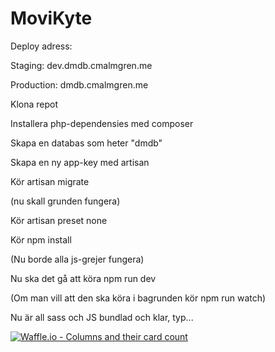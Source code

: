 # MoviKyte

Deploy adress:

Staging: dev.dmdb.cmalmgren.me

Production: dmdb.cmalmgren.me

Klona repot

Installera php-dependensies med composer

Skapa en databas som heter "dmdb"

Skapa en ny app-key med artisan

Kör artisan migrate

(nu skall grunden fungera)

Kör artisan preset none

Kör npm install

(Nu borde alla js-grejer fungera)

Nu ska det gå att köra npm run dev

  (Om man vill att den ska köra i bagrunden kör npm run watch)
  
 Nu är all sass och JS bundlad och klar, typ...
 
[![Waffle.io - Columns and their card count](https://badge.waffle.io/chas-academy/dragons-06-imdb-clone.png?columns=all)](https://waffle.io/chas-academy/dragons-06-imdb-clone?utm_source=badge)
